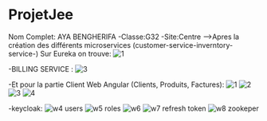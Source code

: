 # ProjetJee
Nom Complet: AYA BENGHERIFA -Classe:G32 -Site:Centre 
-->Apres la création des différents microservices (customer-service-inverntory-service-) Sur Eureka on trouve:
![1](https://user-images.githubusercontent.com/80550745/219696862-758a364e-9a54-40b5-ac76-98854fbf8f1a.jpg)

-BILLING SERVICE :
![3](https://user-images.githubusercontent.com/80550745/219697302-767e48f3-20ec-4cd5-b54c-c918bfd3da7d.jpg)

-Et pour la partie Client Web Angular (Clients, Produits, Factures):
![1](https://user-images.githubusercontent.com/80550745/219698483-90087978-11f0-4dc0-8180-7a18763cdaff.jpg)
![2](https://user-images.githubusercontent.com/80550745/219698518-c87065a4-c2d9-4b83-af09-411e2e1f2d3f.jpg)
![3](https://user-images.githubusercontent.com/80550745/219698547-12f45944-7445-4194-8ff5-7119a6b31591.jpg)
![4](https://user-images.githubusercontent.com/80550745/219698572-759ab03c-dd86-4741-a769-1247cd4f3684.jpg)

-keycloak:
![w4 users](https://user-images.githubusercontent.com/80550745/219698898-9f453a64-644d-4a5d-a7e9-c5dfc8c41c8b.jpg)
![w5 roles](https://user-images.githubusercontent.com/80550745/219698918-6c9687b5-3125-4f71-8b82-deb6b7a0f2ad.jpg)
![w6](https://user-images.githubusercontent.com/80550745/219698944-f0035d2c-d235-41e5-87ca-c4e76bbea6a6.jpg)
![w7 refresh token](https://user-images.githubusercontent.com/80550745/219698974-60155a31-8fb2-4c8a-b412-e2abea8d19ac.jpg)
![w8 zookeper](https://user-images.githubusercontent.com/80550745/219698993-d34eda5f-09b6-4547-bbf7-b05db5d7fae5.jpg)




